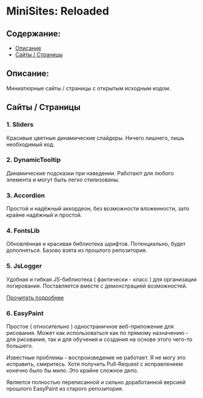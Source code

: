 # MiniSites: Reloaded


## Содержание:

- [Описание](#описание)
- [Сайты / Страницы](#сайты--страницы)


## Описание:

Миниатюрные сайты / страницы с открытым исходным кодом.


## Сайты / Страницы

### 1. Sliders

Красивые цветные динамические слайдеры. Ничего лишнего, лишь необходимый код.

### 2. DynamicTooltip

Динамические подсказки при наведении. Работают для любого элемента и могут быть легко стилизованы.

### 3. Accordion

Простой и надёжный аккордеон, без возможности вложенности, зато крайне надёжный и простой.

### 4. FontsLib

Обновлённая и красивая библиотека шрифтов. Потенциально, будет дополняться. Базово взята из прошлого репозитория.

### 5. JsLogger

Удобная и гибкая JS-библиотека ( фактически - класс ) для организации логирования.
Поставляется вместе с демонстрацией возможностей.

[Прочитать подробнее](JsLogger/README.md)

### 6. EasyPaint

Простое ( относительно ) одностраничное веб-приложение для рисования. Может как использоваться как по прямому
назначению - для рисования, так и для обучения и создания на основе этого чего-то большего. 

Известные проблемы - воспроизведение не работает. Я не могу это исправить, смиритесь.
Хотя получить Pull-Request с исправлением конечно было бы мило. Это крайне сложное дело.

Является полностью переписанной и сильно доработанной версией прошлого EasyPaint из старого репозитория.
